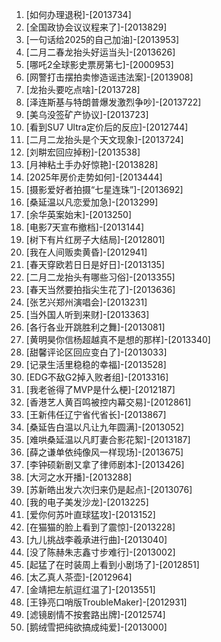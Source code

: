 
1. [如何办理退税]-[2013734]
1. [全国政协会议议程来了]-[2013829]
1. [一句话给2025的自己加油]-[2013953]
1. [二月二春龙抬头好运当头]-[2013626]
1. [哪吒2全球影史票房第七]-[2000953]
1. [网警打击摆拍卖惨造谣违法案]-[2013908]
1. [龙抬头要吃点啥]-[2013728]
1. [泽连斯基与特朗普爆发激烈争吵]-[2013722]
1. [美乌没签矿产协议]-[2013723]
1. [看到SU7 Ultra定价后的反应]-[2012744]
1. [二月二龙抬头是个天文现象]-[2013724]
1. [刘畊宏回应掉粉]-[2013538]
1. [月神粘土手办好惊艳]-[2013828]
1. [2025年房价走势如何]-[2013444]
1. [摄影爱好者拍摄“七星连珠”]-[2013692]
1. [桑延温以凡恋爱加急]-[2013299]
1. [余华英案始末]-[2013250]
1. [电影7天宣布撤档]-[2013144]
1. [树下有片红房子大结局]-[2012801]
1. [我在人间贩卖黄昏]-[2012941]
1. [春天穿欧若日日是好日]-[2013135]
1. [二月二龙抬头有哪些习俗]-[2013355]
1. [春天当然要拍指尖生花了]-[2013636]
1. [张艺兴郑州演唱会]-[2013231]
1. [当外国人听到来财]-[2013363]
1. [各行各业开跳胜利之舞]-[2013081]
1. [黄明昊你信杨超越真不是想的那样]-[2013340]
1. [甜馨评论区回应变白了]-[2013033]
1. [记录生活里稳稳的幸福]-[2013528]
1. [EDG不敌G2掉入败者组]-[2013316]
1. [我老爸得了MVP是什么梗]-[2012187]
1. [香港艺人黄百鸣被控内幕交易]-[2012861]
1. [王新伟任辽宁省代省长]-[2013867]
1. [桑延告白温以凡让九年圆满]-[2013052]
1. [难哄桑延温以凡盯妻合影花絮]-[2013187]
1. [薛之谦单依纯像风一样现场]-[2013675]
1. [李钟硕新剧又拿了律师剧本]-[2013426]
1. [大河之水开播]-[2013288]
1. [苏新皓出发六次归来仍是起点]-[2013076]
1. [我的电子美发沙龙]-[2013225]
1. [爱你何苏叶直球猛攻]-[2013152]
1. [在猫猫的脸上看到了震惊]-[2013228]
1. [九儿挑战李羲承进行曲]-[2013040]
1. [没了陈赫朱志鑫寸步难行]-[2013002]
1. [起猛了在时装周上看到小剧场了]-[2012851]
1. [太乙真人茶壶]-[2012964]
1. [金靖把左航逗红温了]-[2013551]
1. [王铮亮口哨版TroubleMaker]-[2012931]
1. [滤镜剧情不按套路出牌]-[2012574]
1. [鹅绒雪把纯欲搞成纯爱]-[2013000]